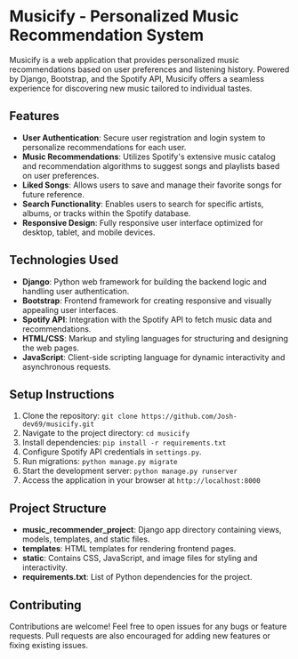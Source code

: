# Musicify - Personalized Music Recommendation System

Musicify is a web application that provides personalized music recommendations based on user preferences and listening history. Powered by Django, Bootstrap, and the Spotify API, Musicify offers a seamless experience for discovering new music tailored to individual tastes.

## Features

- **User Authentication**: Secure user registration and login system to personalize recommendations for each user.
- **Music Recommendations**: Utilizes Spotify's extensive music catalog and recommendation algorithms to suggest songs and playlists based on user preferences.
- **Liked Songs**: Allows users to save and manage their favorite songs for future reference.
- **Search Functionality**: Enables users to search for specific artists, albums, or tracks within the Spotify database.
- **Responsive Design**: Fully responsive user interface optimized for desktop, tablet, and mobile devices.

## Technologies Used

- **Django**: Python web framework for building the backend logic and handling user authentication.
- **Bootstrap**: Frontend framework for creating responsive and visually appealing user interfaces.
- **Spotify API**: Integration with the Spotify API to fetch music data and recommendations.
- **HTML/CSS**: Markup and styling languages for structuring and designing the web pages.
- **JavaScript**: Client-side scripting language for dynamic interactivity and asynchronous requests.

## Setup Instructions

1. Clone the repository: `git clone https://github.com/Josh-dev69/musicify.git`
2. Navigate to the project directory: `cd musicify`
3. Install dependencies: `pip install -r requirements.txt`
4. Configure Spotify API credentials in `settings.py`.
5. Run migrations: `python manage.py migrate`
6. Start the development server: `python manage.py runserver`
7. Access the application in your browser at `http://localhost:8000`

## Project Structure

- **music_recommender_project**: Django app directory containing views, models, templates, and static files.
- **templates**: HTML templates for rendering frontend pages.
- **static**: Contains CSS, JavaScript, and image files for styling and interactivity.
- **requirements.txt**: List of Python dependencies for the project.

## Contributing

Contributions are welcome! Feel free to open issues for any bugs or feature requests. Pull requests are also encouraged for adding new features or fixing existing issues.